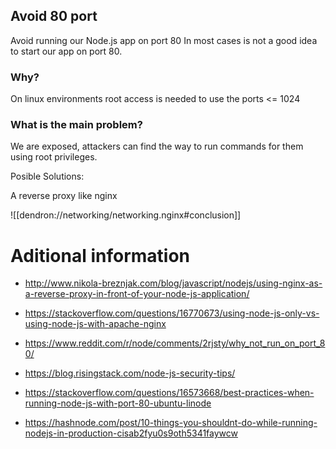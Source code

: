 
## Avoid 80 port

Avoid running our Node.js app on port 80
In most cases is not a good idea to start our app on port 80.

### Why?

On linux environments root access is needed to use the ports <= 1024

### What is the main problem?

We are exposed, attackers can find the way to run commands for them using root privileges.

Posible Solutions:

A reverse proxy like nginx

![[dendron://networking/networking.nginx#conclusion]]

# Aditional information

- http://www.nikola-breznjak.com/blog/javascript/nodejs/using-nginx-as-a-reverse-proxy-in-front-of-your-node-js-application/
- https://stackoverflow.com/questions/16770673/using-node-js-only-vs-using-node-js-with-apache-nginx
- https://www.reddit.com/r/node/comments/2rjsty/why_not_run_on_port_80/
- https://blog.risingstack.com/node-js-security-tips/
- https://stackoverflow.com/questions/16573668/best-practices-when-running-node-js-with-port-80-ubuntu-linode

- https://hashnode.com/post/10-things-you-shouldnt-do-while-running-nodejs-in-production-cisab2fyu0s9oth5341faywcw
